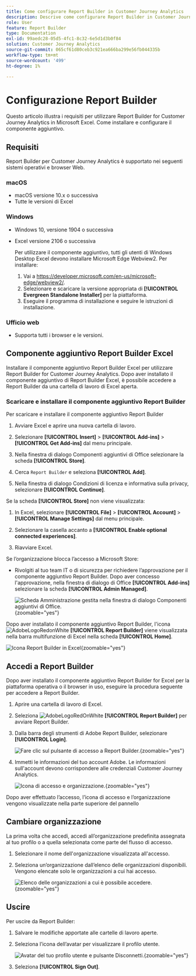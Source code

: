 ```yaml
---
title: Come configurare Report Builder in Customer Journey Analytics
description: Descrive come configurare Report Builder in Customer Journey Analytics
role: User
feature: Report Builder
type: Documentation
exl-id: 99aedc28-05d5-4fc1-8c32-6e5d1d3b0f84
solution: Customer Journey Analytics
source-git-commit: 065cf61d80ceb3c921ea666ba299e56fb044335b
workflow-type: tm+mt
source-wordcount: '499'
ht-degree: 1%

---
```


# Configurazione Report Builder

Questo articolo illustra i requisiti per utilizzare Report Builder for Customer Journey Analytics in Microsoft Excel. Come installare e configurare il componente aggiuntivo.

## Requisiti

Report Builder per Customer Journey Analytics è supportato nei seguenti sistemi operativi e browser Web.

### macOS

- macOS versione 10.x o successiva
- Tutte le versioni di Excel

### Windows

- Windows 10, versione 1904 o successiva
- Excel versione 2106 o successiva

  Per utilizzare il componente aggiuntivo, tutti gli utenti di Windows Desktop Excel devono installare Microsoft Edge Webview2. Per installare:

   1. Vai a <https://developer.microsoft.com/en-us/microsoft-edge/webview2/>.
   1. Selezionare e scaricare la versione appropriata di **[!UICONTROL Evergreen Standalone Installer]** per la piattaforma.
   1. Eseguire il programma di installazione e seguire le istruzioni di installazione.

### Ufficio web

- Supporta tutti i browser e le versioni.


## Componente aggiuntivo Report Builder Excel

Installare il componente aggiuntivo Report Builder Excel per utilizzare Report Builder for Customer Journey Analytics. Dopo aver installato il componente aggiuntivo di Report Builder Excel, è possibile accedere a Report Builder da una cartella di lavoro di Excel aperta.

### Scaricare e installare il componente aggiuntivo Report Builder

Per scaricare e installare il componente aggiuntivo Report Builder

1. Avviare Excel e aprire una nuova cartella di lavoro.

1. Selezionare **[!UICONTROL Insert]** > **[!UICONTROL Add-ins]** > **[!UICONTROL Get Add-ins]** dal menu principale.

1. Nella finestra di dialogo Componenti aggiuntivi di Office selezionare la scheda **[!UICONTROL Store]**.

1. Cerca `Report Builder` e seleziona **[!UICONTROL Add]**.

1. Nella finestra di dialogo Condizioni di licenza e informativa sulla privacy, selezionare **[!UICONTROL Continue]**.

Se la scheda **[!UICONTROL Store]** non viene visualizzata:

1. In Excel, selezionare **[!UICONTROL File]** > **[!UICONTROL Account]** > **[!UICONTROL Manage Settings]** dal menu principale.

1. Selezionare la casella accanto a **[!UICONTROL Enable optional connected experiences]**.

1. Riavviare Excel.

Se l’organizzazione blocca l’accesso a Microsoft Store:

- Rivolgiti al tuo team IT o di sicurezza per richiedere l’approvazione per il componente aggiuntivo Report Builder. Dopo aver concesso l&#39;approvazione, nella finestra di dialogo di Office **[!UICONTROL Add-ins]** selezionare la scheda **[!UICONTROL Admin Managed]**.

  ![Scheda Amministrazione gestita nella finestra di dialogo Componenti aggiuntivi di Office.](./assets/image1.png){zoomable="yes"}

Dopo aver installato il componente aggiuntivo Report Builder, l&#39;icona ![AdobeLogoRedonWhite](/help/assets/icons/AdobeLogoRedOnWhite.svg) **[!UICONTROL Report Builder]** viene visualizzata nella barra multifunzione di Excel nella scheda **[!UICONTROL Home]**.

![Icona Report Builder in Excel](./assets/rb_app_icon.png){zoomable="yes"}


## Accedi a Report Builder

Dopo aver installato il componente aggiuntivo Report Builder for Excel per la piattaforma operativa o il browser in uso, eseguire la procedura seguente per accedere a Report Builder.

1. Aprire una cartella di lavoro di Excel.

1. Seleziona ![AdobeLogoRedOnWhite](/help/assets/icons/AdobeLogoRedOnWhite.svg) **[!UICONTROL Report Builder]** per avviare Report Builder.

1. Dalla barra degli strumenti di Adobe Report Builder, selezionare **[!UICONTROL Login]**.

   ![Fare clic sul pulsante di accesso a Report Builder.](./assets/rb_login.png){zoomable="yes"}

1. Immetti le informazioni del tuo account Adobe. Le informazioni sull&#39;account devono corrispondere alle credenziali Customer Journey Analytics.

   ![Icona di accesso e organizzazione.](./assets/image4.png){zoomable="yes"}

Dopo aver effettuato l’accesso, l’icona di accesso e l’organizzazione vengono visualizzate nella parte superiore del pannello


## Cambiare organizzazione

La prima volta che accedi, accedi all’organizzazione predefinita assegnata al tuo profilo o a quella selezionata come parte del flusso di accesso.

1. Selezionare il nome dell&#39;organizzazione visualizzata all&#39;accesso.

1. Seleziona un’organizzazione dall’elenco delle organizzazioni disponibili. Vengono elencate solo le organizzazioni a cui hai accesso.

   ![Elenco delle organizzazioni a cui è possibile accedere.](./assets/image5.png){zoomable="yes"}

## Uscire

Per uscire da Report Builder:

1. Salvare le modifiche apportate alle cartelle di lavoro aperte.

1. Seleziona l’icona dell’avatar per visualizzare il profilo utente.

   ![Avatar del tuo profilo utente e pulsante Disconnetti.](./assets/image6.png){zoomable="yes"}

1. Seleziona **[!UICONTROL Sign Out]**.
